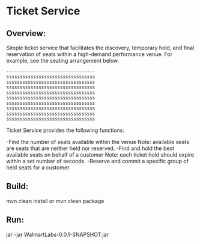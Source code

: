 Ticket Service
==================

Overview:
------------

Simple ticket service that facilitates the discovery, temporary hold, and final reservation of seats within a high-demand performance
venue.
For example, see the seating arrangement below.

```----------[[ STAGE ]]----------
---------------------------------
sssssssssssssssssssssssssssssssss
sssssssssssssssssssssssssssssssss
sssssssssssssssssssssssssssssssss
sssssssssssssssssssssssssssssssss
sssssssssssssssssssssssssssssssss
sssssssssssssssssssssssssssssssss
sssssssssssssssssssssssssssssssss
sssssssssssssssssssssssssssssssss
sssssssssssssssssssssssssssssssss
```

Ticket Service  provides the following functions:

-Find the number of seats available within the venue
  Note: available seats are seats that are neither held nor reserved.
-Find and hold the best available seats on behalf of a customer
  Note: each ticket hold should expire within a set number of seconds.
-Reserve and commit a specific group of held seats for a customer

 
 Build:
 ------------
 
 mvn clean install or mvn clean package
 
 
 Run:
 ------------
 
 jar -jar WalmartLabs-0.0.1-SNAPSHOT.jar
 


